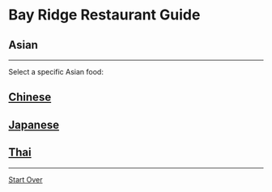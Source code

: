 # Bay Ridge Restaurant Guide
## Asian
---
Select a specific Asian food:
## [Chinese](asian/asian.md/chinese.md)
## [Japanese](asian/japanese.md)
## [Thai](asian/thai.md)
---
[Start Over](../home.md)